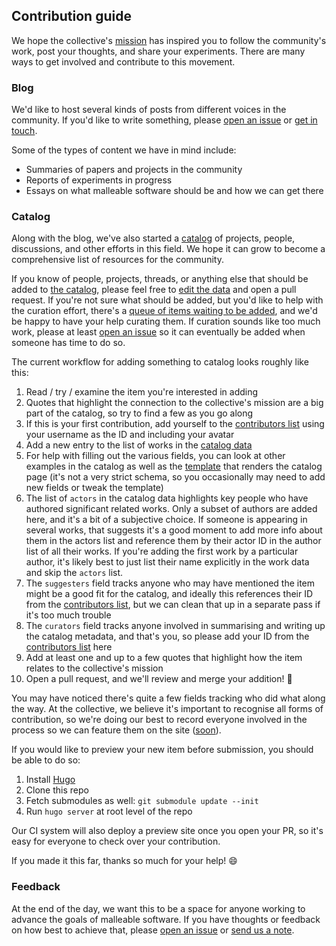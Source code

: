 ## Contribution guide

We hope the collective's [mission][mission] has inspired you to follow the
community's work, post your thoughts, and share your experiments. There are many
ways to get involved and contribute to this movement.

### Blog

We'd like to host several kinds of posts from different voices in the community.
If you'd like to write something, please [open an issue][issue] or [get in touch][mail].

Some of the types of content we have in mind include:

* Summaries of papers and projects in the community
* Reports of experiments in progress
* Essays on what malleable software should be and how we can get there

### Catalog

Along with the blog, we've also started a [catalog][catalog] of projects,
people, discussions, and other efforts in this field. We hope it can grow to
become a comprehensive list of resources for the community.

If you know of people, projects, threads, or anything else that should be added
to [the catalog][catalog], please feel free to [edit the data][catalog-data] and
open a pull request. If you're not sure what should be added, but you'd like to
help with the curation effort, there's a [queue of items waiting to be
added][catalog-issues], and we'd be happy to have your help curating them. If
curation sounds like too much work, please at least [open an issue][issue] so it
can eventually be added when someone has time to do so.

The current workflow for adding something to catalog looks roughly like this:

1. Read / try / examine the item you're interested in adding
2. Quotes that highlight the connection to the collective's mission are a big
   part of the catalog, so try to find a few as you go along
3. If this is your first contribution, add yourself to the [contributors
   list][contributors-data] using your username as the ID and including your
   avatar
4. Add a new entry to the list of works in the [catalog data][catalog-data]
5. For help with filling out the various fields, you can look at other examples
   in the catalog as well as the [template][catalog-template] that renders the
   catalog page (it's not a very strict schema, so you occasionally may need to
   add new fields or tweak the template)
6. The list of `actors` in the catalog data highlights key people who have
   authored significant related works. Only a subset of authors are added here,
   and it's a bit of a subjective choice. If someone is appearing in several
   works, that suggests it's a good moment to add more info about them in the
   actors list and reference them by their actor ID in the author list of all
   their works. If you're adding the first work by a particular author, it's
   likely best to just list their name explicitly in the work data and skip the
   `actors` list.
7. The `suggesters` field tracks anyone who may have mentioned the item might be
   a good fit for the catalog, and ideally this references their ID from the
   [contributors list][contributors-data], but we can clean that up in a
   separate pass if it's too much trouble
8. The `curators` field tracks anyone involved in summarising and writing up the
   catalog metadata, and that's you, so please add your ID from the
   [contributors list][contributors-data] here
9. Add at least one and up to a few quotes that highlight how the item relates
   to the collective's mission
10. Open a pull request, and we'll review and merge your addition! 🎉

You may have noticed there's quite a few fields tracking who did what along the
way. At the collective, we believe it's important to recognise all forms of
contribution, so we're doing our best to record everyone involved in the process
so we can feature them on the site ([soon][feature-contributors]).

If you would like to preview your new item before submission, you should be able
to do so:

1. Install [Hugo][hugo]
2. Clone this repo
3. Fetch submodules as well: `git submodule update --init`
3. Run `hugo server` at root level of the repo

Our CI system will also deploy a preview site once you open your PR,
so it's easy for everyone to check over your contribution.

If you made it this far, thanks so much for your help! 😄

### Feedback

At the end of the day, we want this to be a space for anyone working to advance
the goals of malleable software. If you have thoughts or feedback on how best to
achieve that, please [open an issue][issue] or [send us a note][mail].

[mission]: https://malleable.systems/mission/
[catalog]: https://malleable.systems/catalog/
[issue]: https://github.com/malleable-systems/malleable.systems/issues/new
[mail]: mailto:hello@malleable.systems
[catalog-data]: data/catalog.yaml
[catalog-template]: layouts/catalog/list.html
[catalog-issues]: https://github.com/malleable-systems/malleable.systems/issues?q=is%3Aissue+is%3Aopen+label%3Acatalog
[contributors-data]: data/contributors.yaml
[avatars]: static/avatars/
[feature-contributors]: https://github.com/malleable-systems/malleable.systems/issues/42
[hugo]: https://gohugo.io/
